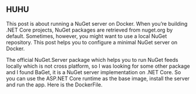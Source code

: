 ## HUHU

This post is about running a NuGet server on Docker. When you’re building .NET Core projects, NuGet packages are retrieved from nuget.org by default. Sometimes, however, you might want to use a local NuGet repository. This post helps you to configure a minimal NuGet server on Docker.

The official NuGet.Server package which helps you to run NuGet feeds locally which is not cross platform, so I was looking for some other package and I found BaGet, it is a NuGet server implementation on .NET Core. So you can use the ASP.NET Core runtime as the base image, install the server and run the app. Here is the DockerFile.
